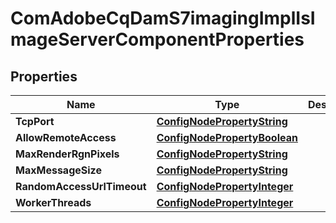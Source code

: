 
# ComAdobeCqDamS7imagingImplIsImageServerComponentProperties

## Properties
Name | Type | Description | Notes
------------ | ------------- | ------------- | -------------
**TcpPort** | [**ConfigNodePropertyString**](ConfigNodePropertyString.md) |  |  [optional]
**AllowRemoteAccess** | [**ConfigNodePropertyBoolean**](ConfigNodePropertyBoolean.md) |  |  [optional]
**MaxRenderRgnPixels** | [**ConfigNodePropertyString**](ConfigNodePropertyString.md) |  |  [optional]
**MaxMessageSize** | [**ConfigNodePropertyString**](ConfigNodePropertyString.md) |  |  [optional]
**RandomAccessUrlTimeout** | [**ConfigNodePropertyInteger**](ConfigNodePropertyInteger.md) |  |  [optional]
**WorkerThreads** | [**ConfigNodePropertyInteger**](ConfigNodePropertyInteger.md) |  |  [optional]



